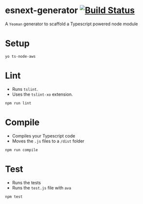 # esnext-generator [![Build Status](https://travis-ci.org/SimonJang/generator-ts-node.svg?branch=master)](https://travis-ci.org/SimonJang/generator-ts-node)

A `Yeoman` generator to scaffold a Typescript powered node module

# Setup

```
yo ts-node-aws
```

# Lint

- Runs `tslint`.
- Uses the `tslint-xo` extension.

```
npm run lint
```

# Compile

- Compiles your Typescript code
- Moves the `.js` files to a `/dist` folder

```
npm run compile
```

# Test

- Runs the tests
- Runs the `test.js` file with `ava`

```
npm test
```
